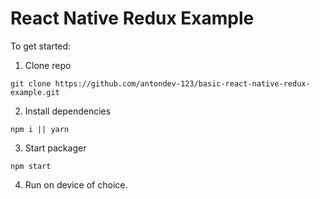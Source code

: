 # React Native Redux Example

To get started:

1. Clone repo   
```
git clone https://github.com/antondev-123/basic-react-native-redux-example.git
```

2. Install dependencies   
```
npm i || yarn
```

3. Start packager   
```
npm start
```

4. Run on device of choice.
